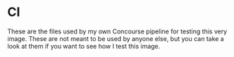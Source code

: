 # CI

These are the files used by my own Concourse pipeline for testing this very
image. These are not meant to be used by anyone else, but you can take a look at
them if you want to see how I test this image.
